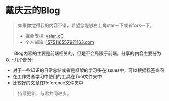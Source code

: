 # 戴庆云的Blog

> 如果你觉得我的内容不错，希望您能够右上角star一下或者fork一下。
> * 掘金专栏: [valar_cC](https://juejin.im/user/57c5ae26c4c9710061a1defc)
> * 个人邮箱: 15751165579@163.com


&emsp;&emsp;Blog内容的主要是前端相关的，但是不会局限于前端。分享的内容主要分为以下几个部分:

* 对于一些知识的日常总结或者是框架的学习多在Issues中，可以根据标签查阅
* 在工作或者学习中使用的工具在Tool文件夹中
* 比较好的文章在Reference文件夹中


> 持续更新，与君共同进步。
